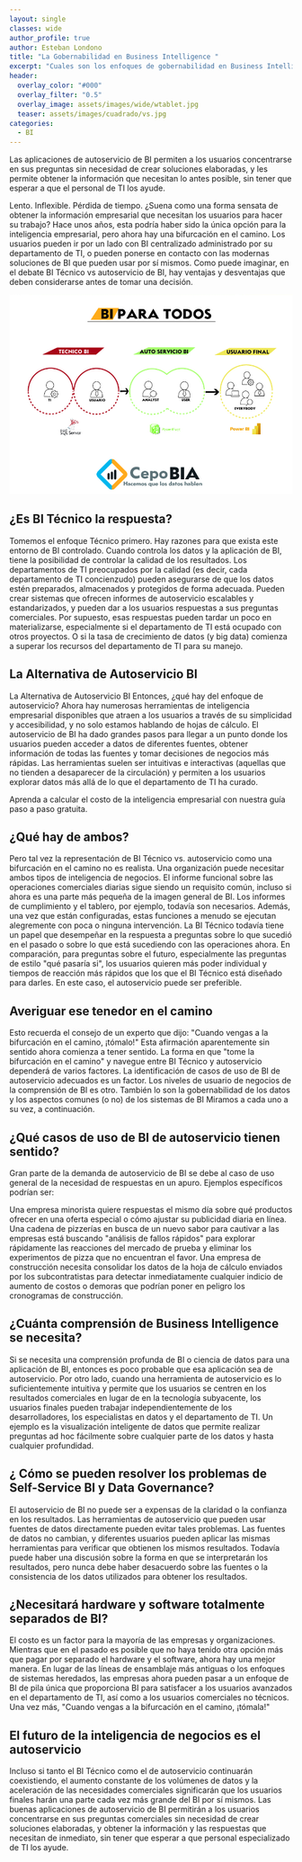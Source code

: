 ```yaml
---
layout: single
classes: wide
author_profile: true
author: Esteban Londono
title: "La Gobernabilidad en Business Intelligence "
excerpt: "Cuales son los enfoques de gobernabilidad en Business Intelligence, ¿Cual se deberia usar con Power BI? "
header:
  overlay_color: "#000"
  overlay_filter: "0.5"
  overlay_image: assets/images/wide/wtablet.jpg
  teaser: assets/images/cuadrado/vs.jpg
categories:
  - BI
---
```


Las aplicaciones de autoservicio de BI permiten a los usuarios concentrarse en sus preguntas sin necesidad de crear soluciones elaboradas, y les permite obtener la información que necesitan lo antes posible, sin tener que esperar a que el personal de TI los ayude.

Lento. Inflexible. Pérdida de tiempo. ¿Suena como una forma sensata de obtener la información empresarial que necesitan los usuarios para hacer su trabajo? Hace unos años, esta podría haber sido la única opción para la inteligencia empresarial, pero ahora hay una bifurcación en el camino. Los usuarios pueden ir por un lado con BI centralizado administrado por su departamento de TI, o pueden ponerse en contacto con las modernas soluciones de BI que pueden usar por sí mismos. Como puede imaginar, en el debate BI Técnico vs autoservicio de BI, hay ventajas y desventajas que deben considerarse antes de tomar una decisión.

![](/assets/images/cuadrado/vs.jpg)

## ¿Es BI Técnico la respuesta?

Tomemos el enfoque Técnico primero. Hay razones para que exista este entorno de BI controlado. Cuando controla los datos y la aplicación de BI, tiene la posibilidad de controlar la calidad de los resultados. Los departamentos de TI preocupados por la calidad (es decir, cada departamento de TI concienzudo) pueden asegurarse de que los datos estén preparados, almacenados y protegidos de forma adecuada. Pueden crear sistemas que ofrecen informes de autoservicio escalables y estandarizados, y pueden dar a los usuarios respuestas a sus preguntas comerciales. Por supuesto, esas respuestas pueden tardar un poco en materializarse, especialmente si el departamento de TI está ocupado con otros proyectos. O si la tasa de crecimiento de datos (y big data) comienza a superar los recursos del departamento de TI para su manejo.

## La Alternativa de Autoservicio BI

La Alternativa de Autoservicio BI
Entonces, ¿qué hay del enfoque de autoservicio? Ahora hay numerosas herramientas de inteligencia empresarial disponibles que atraen a los usuarios a través de su simplicidad y accesibilidad, y no solo estamos hablando de hojas de cálculo. El autoservicio de BI ha dado grandes pasos para llegar a un punto donde los usuarios pueden acceder a datos de diferentes fuentes, obtener información de todas las fuentes y tomar decisiones de negocios más rápidas. Las herramientas suelen ser intuitivas e interactivas (aquellas que no tienden a desaparecer de la circulación) y permiten a los usuarios explorar datos más allá de lo que el departamento de TI ha curado.

Aprenda a calcular el costo de la inteligencia empresarial con nuestra guía paso a paso gratuita.

## ¿Qué hay de ambos?

Pero tal vez la representación de BI Técnico vs. autoservicio como una bifurcación en el camino no es realista. Una organización puede necesitar ambos tipos de inteligencia de negocios. El informe funcional sobre las operaciones comerciales diarias sigue siendo un requisito común, incluso si ahora es una parte más pequeña de la imagen general de BI. Los informes de cumplimiento y el tablero, por ejemplo, todavía son necesarios. Además, una vez que están configuradas, estas funciones a menudo se ejecutan alegremente con poca o ninguna intervención. La BI Técnico todavía tiene un papel que desempeñar en la respuesta a preguntas sobre lo que sucedió en el pasado o sobre lo que está sucediendo con las operaciones ahora. En comparación, para preguntas sobre el futuro, especialmente las preguntas de estilo "qué pasaría si", los usuarios quieren más poder individual y tiempos de reacción más rápidos que los que el BI Técnico está diseñado para darles. En este caso, el autoservicio puede ser preferible.

## Averiguar ese tenedor en el camino

Esto recuerda el consejo de un experto que dijo: "Cuando vengas a la bifurcación en el camino, ¡tómalo!" Esta afirmación aparentemente sin sentido ahora comienza a tener sentido. La forma en que "tome la bifurcación en el camino" y navegue entre BI Técnico y autoservicio dependerá de varios factores. La identificación de casos de uso de BI de autoservicio adecuados es un factor. Los niveles de usuario de negocios de la comprensión de BI es otro. También lo son la gobernabilidad de los datos y los aspectos comunes (o no) de los sistemas de BI Miramos a cada uno a su vez, a continuación.

## ¿Qué casos de uso de BI de autoservicio tienen sentido?

Gran parte de la demanda de autoservicio de BI se debe al caso de uso general de la necesidad de respuestas en un apuro. Ejemplos específicos podrían ser:

Una empresa minorista quiere respuestas el mismo día sobre qué productos ofrecer en una oferta especial o cómo ajustar su publicidad diaria en línea.
Una cadena de pizzerías en busca de un nuevo sabor para cautivar a las empresas está buscando "análisis de fallos rápidos" para explorar rápidamente las reacciones del mercado de prueba y eliminar los experimentos de pizza que no encuentran el favor.
Una empresa de construcción necesita consolidar los datos de la hoja de cálculo enviados por los subcontratistas para detectar inmediatamente cualquier indicio de aumento de costos o demoras que podrían poner en peligro los cronogramas de construcción.

## ¿Cuánta comprensión de Business Intelligence se necesita?

Si se necesita una comprensión profunda de BI o ciencia de datos para una aplicación de BI, entonces es poco probable que esa aplicación sea de autoservicio. Por otro lado, cuando una herramienta de autoservicio es lo suficientemente intuitiva y permite que los usuarios se centren en los resultados comerciales en lugar de en la tecnología subyacente, los usuarios finales pueden trabajar independientemente de los desarrolladores, los especialistas en datos y el departamento de TI. Un ejemplo es la visualización inteligente de datos que permite realizar preguntas ad hoc fácilmente sobre cualquier parte de los datos y hasta cualquier profundidad.

## ¿ Cómo se pueden resolver los problemas de Self-Service BI y Data Governance?

El autoservicio de BI no puede ser a expensas de la claridad o la confianza en los resultados. Las herramientas de autoservicio que pueden usar fuentes de datos directamente pueden evitar tales problemas. Las fuentes de datos no cambian, y diferentes usuarios pueden aplicar las mismas herramientas para verificar que obtienen los mismos resultados. Todavía puede haber una discusión sobre la forma en que se interpretarán los resultados, pero nunca debe haber desacuerdo sobre las fuentes o la consistencia de los datos utilizados para obtener los resultados.

## ¿Necesitará hardware y software totalmente separados de BI?

El costo es un factor para la mayoría de las empresas y organizaciones. Mientras que en el pasado es posible que no haya tenido otra opción más que pagar por separado el hardware y el software, ahora hay una mejor manera. En lugar de las líneas de ensamblaje más antiguas o los enfoques de sistemas heredados, las empresas ahora pueden pasar a un enfoque de BI de pila única que proporciona BI para satisfacer a los usuarios avanzados en el departamento de TI, así como a los usuarios comerciales no técnicos. Una vez más, "Cuando vengas a la bifurcación en el camino, ¡tómala!"

## El futuro de la inteligencia de negocios es el autoservicio

Incluso si tanto el BI Técnico como el de autoservicio continuarán coexistiendo, el aumento constante de los volúmenes de datos y la aceleración de las necesidades comerciales significarán que los usuarios finales harán una parte cada vez más grande del BI por sí mismos. Las buenas aplicaciones de autoservicio de BI permitirán a los usuarios concentrarse en sus preguntas comerciales sin necesidad de crear soluciones elaboradas, y obtener la información y las respuestas que necesitan de inmediato, sin tener que esperar a que personal especializado de TI los ayude.